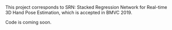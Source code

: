 This project corresponds to SRN: Stacked Regression Network for Real-time 3D Hand Pose Estimation, which is accepted in BMVC 2019.

Code is coming soon.
